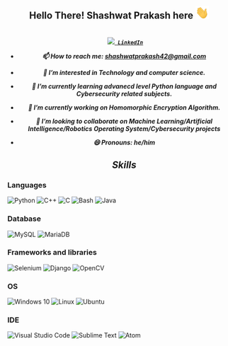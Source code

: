 <h2 align='center'>Hello There! Shashwat Prakash here <img src="https://raw.githubusercontent.com/ABSphreak/ABSphreak/master/gifs/Hi.gif" width="30px"></h2>

<h5 align="center">
  <code>
    <a href="https://www.linkedin.com/in/shashwat-prakash-4a150420b/" title="LinkedIn Profile"><img width="22" src="https://github.com/zumrudu-anka/zumrudu-anka/blob/master/images/linkedin.svg"> LinkedIn</a></code>

- 📫 How to reach me: [shashwatprakash42@gmail.com](mailto:shashwatprakash42@gmail.com)
- 👀 I’m interested in Technology and computer science.
- 🌱 I’m currently learning advanecd level Python language and Cybersecurity related subjects.
- 🔭 I’m currently working on Homomorphic Encryption Algorithm.
- 💞️ I’m looking to collaborate on Machine Learning/Artificial Intelligence/Robotics Operating System/Cybersecurity projects
- 😄 Pronouns: he/him
 
  
  ## Skills

### Languages
<p float="left">
<img alt="Python" src="https://img.shields.io/badge/Python-FFD43B?style=for-the-badge&logo=python&logoColor=darkgreen" />
<img alt="C++" src="https://img.shields.io/badge/C++-%23E34F26.svg?style=for-the-badge&logo=c++&logoColor=white"/>
<img alt="C" src="https://img.shields.io/badge/c-%2300599C.svg?style=for-the-badge&logo=c&logoColor=white"/>
<img alt="Bash" src="https://img.shields.io/badge/Bash-%231572B6.svg?style=for-the-badge&logo=bash&logoColor=white"/>
<img alt="Java" src="https://img.shields.io/badge/java-%23ED8B00.svg?style=for-the-badge&logo=java&logoColor=white"/>
</p>
  
### Database
<p float="left">
<img alt="MySQL" src="https://img.shields.io/badge/MySQL-00000F?style=for-the-badge&logo=mysql&logoColor=white"/>
<img alt="MariaDB" src ="https://img.shields.io/badge/MariaDB-%2307405e.svg?style=for-the-badge&logo=MariaDB&logoColor=white"/>
</p>
  

### Frameworks and libraries
<p float="left">
  <img alt="Selenium" src="https://img.shields.io/badge/Selenium-%23000.svg?style=for-the-badge&logo=selenium&logoColor=white"/>
  <img alt="Django" src="https://img.shields.io/badge/django-%23092E20.svg?style=for-the-badge&logo=django&logoColor=white"/>
  <img alt="OpenCV" src="https://img.shields.io/badge/opencv-%23white.svg?style=for-the-badge&logo=opencv&logoColor=white"/>
  
</p>
  
### OS
<img alt="Windows 10" src="https://img.shields.io/badge/Windows-0078D6?style=for-the-badge&logo=windows&logoColor=white" />
<img alt="Linux" src="https://img.shields.io/badge/Linux-FCC624?style=for-the-badge&logo=linux&logoColor=black">
<img alt="Ubuntu" src="https://img.shields.io/badge/Ubuntu-E95420?style=for-the-badge&logo=ubuntu&logoColor=white" />
  
### IDE
<p float="left">
  <img alt="Visual Studio Code" src="https://img.shields.io/badge/VisualStudioCode-0078d7.svg?style=for-the-badge&logo=visual-studio-code&logoColor=white"/>
  <img alt="Sublime Text" src="https://img.shields.io/badge/sublime_text-%23575757.svg?style=for-the-badge&logo=sublime-text&logoColor=important"/>
  <img alt="Atom" src="https://img.shields.io/badge/Atom-%2366595C.svg?style=for-the-badge&logo=atom&logoColor=white"/>  
</p>

